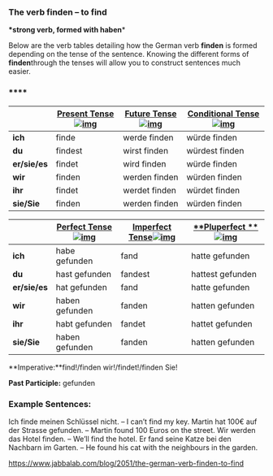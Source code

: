 ### The verb finden – to find

**\*strong verb, formed with haben***

Below are the verb tables detailing how the German verb **finden** is formed depending on the tense of the sentence. Knowing the different forms of **finden**through the tenses will allow you to construct sentences much easier.

### ****

|               | [**Present Tense**![img](https://www.jabbalab.com/images/qm.jpg)](http://www.jabbalab.com/blog/880/how-german-verbs-work-in-the-present-tense-part-1) | [**Future Tense**![img](https://www.jabbalab.com/images/qm.jpg)](http://www.jabbalab.com/blog/1126/german-future-tense-and-how-to-use-it) | [**Conditional Tense**![img](https://www.jabbalab.com/images/qm.jpg)](http://www.jabbalab.com/blog/1160/german-conditional-tense-what-it-is-and-how-to-use-it) |
| ------------- | ---------------------------------------- | ---------------------------------------- | ---------------------------------------- |
| **ich**       | finde                                    | werde finden                             | würde finden                             |
| **du**        | findest                                  | wirst finden                             | würdest finden                           |
| **er/sie/es** | findet                                   | wird finden                              | würde finden                             |
| **wir**       | finden                                   | werden finden                            | würden finden                            |
| **ihr**       | findet                                   | werdet finden                            | würdet finden                            |
| **sie/Sie**   | finden                                   | werden finden                            | würden finden                            |

 

|               | [Perfect Tense![img](https://www.jabbalab.com/images/qm.jpg)](http://www.jabbalab.com/blog/1011/past-tense-german-how-to-talk-about-the-past-in-german) | [**Imperfect Tense**![img](https://www.jabbalab.com/images/qm.jpg)](http://www.jabbalab.com/blog/1028/past-tense-german-the-imperfect-tense) | [**Pluperfect **![img](https://www.jabbalab.com/images/qm.jpg)](http://www.jabbalab.com/blog/1207/german-past-tense-%E2%80%93-the-pluperfect-tense) |
| ------------- | ---------------------------------------- | ---------------------------------------- | ---------------------------------------- |
| **ich**       | habe gefunden                            | fand                                     | hatte gefunden                           |
| **du**        | hast gefunden                            | fandest                                  | hattest gefunden                         |
| **er/sie/es** | hat gefunden                             | fand                                     | hatte gefunden                           |
| **wir**       | haben gefunden                           | fanden                                   | hatten gefunden                          |
| **ihr**       | habt gefunden                            | fandet                                   | hattet gefunden                          |
| **sie/Sie**   | haben gefunden                           | fanden                                   | hatten gefunden                          |

**Imperative:**find!/finden wir!/findet!/finden Sie!

**Past Participle:** gefunden

### Example Sentences:

Ich finde meinen Schlüssel nicht. – I can’t find my key.
Martin hat 100€ auf der Strasse gefunden. – Martin found 100 Euros on the street.
Wir werden das Hotel finden. – We’ll find the hotel.
Er fand seine Katze bei den Nachbarn im Garten. – He found his cat with the neighbours in the garden.



https://www.jabbalab.com/blog/2051/the-german-verb-finden-to-find
